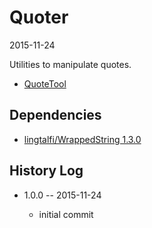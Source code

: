 Quoter
==============
2015-11-24



Utilities to manipulate quotes.



- [QuoteTool](https://github.com/lingtalfi/Quoter/blob/master/QuoteTool.md)







Dependencies
------------------

- [lingtalfi/WrappedString 1.3.0](https://github.com/lingtalfi/WrappedString)


History Log
------------------
    
- 1.0.0 -- 2015-11-24

    - initial commit
    
    